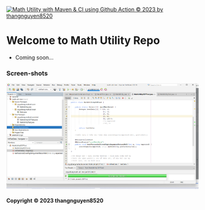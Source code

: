 [![Math Utility with Maven & CI using Github Action © 2023 by thangnguyen8520](https://github.com/thangnguyen8520/math-util-mvn/actions/workflows/math-util-ci.yml/badge.svg)](https://github.com/thangnguyen8520/math-util-mvn/actions/workflows/math-util-ci.yml)

# Welcome to Math Utility Repo

* Coming soon...

### Screen-shots
![DDT Source](https://github.com/thangnguyen8520/math-util-mvn/blob/main/screenshots/DDTSource.png)




#### Copyright &#169; 2023 thangnguyen8520